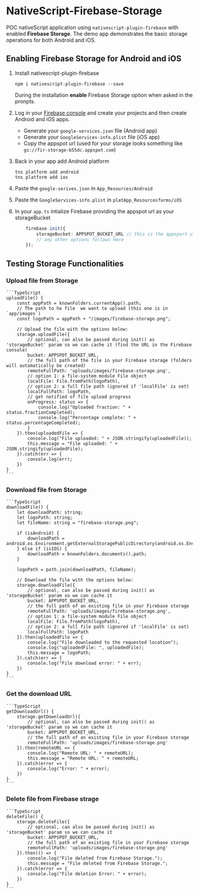 # NativeScript-Firebase-Storage

POC nativeScript application using `nativescript-plugin-firebase` with enabled **Firebase Storage**. The demo app demonstrates the basic storage operations for both Android and iOS.

## Enabling Firebase Storage for Android and iOS

1. Install nativescript-plugin-firebase
    ```
    npm i nativescript-plugin-firebase --save
    ``` 
    During the installation **enable** Firebase Storage option when asked in the pronpts.

2. Log in your [Firebase console](https://console.firebase.google.com) and create your projects and then create Android and iOS apps. 
    - Generate your `google-services.json` file (Android app)
    - Generate your `GoogleServices-info.plist` file (iOS app)
    - Copy the appspot url (used for your storage looks something like `gs://fir-storage-b55dc.appspot.com`) 

3. Back in your app add Android platform

    ```
    tns platform add android
    tns platform add ios
    ```

4. Paste the `google-serives.json` in `App_Resources/Android`

5. Paste the `GoogleServices-info.plist` in `platApp_Resourcesforms/iOS`

6. In your `app.ts` intialize Firebase providing the appspot url as your storageBucket
    ```TypeScript
        firebase.init({
            storageBucket: APPSPOT_BUCKET_URL // this is the appsport url copied in step 2
            // any other options follows here
        });
    ```

## Testing Storage Functionalities

### Upload file from Storage

    ```TypeScript
    uploadFile() {
        const appPath = knownFolders.currentApp().path;
        // The path to he file  we want to upload (this one is in `app/images`)
        const logoPath = appPath + "/images/firebase-storage.png";

        // Upload the file with the options below:
        storage.uploadFile({
            // optional, can also be passed during init() as 'storageBucket' param so we can cache it (find the URL in the Firebase console)
            bucket: APPSPOT_BUCKET_URL,
            // the full path of the file in your Firebase storage (folders will automatically be created)
            remoteFullPath: 'uploads/images/firebase-storage.png',
            // option 1: a file-system module File object
            localFile: File.fromPath(logoPath),
            // option 2: a full file path (ignored if 'localFile' is set)
            localFullPath: logoPath,
            // get notified of file upload progress
            onProgress: status => {
                console.log("Uploaded fraction: " + status.fractionCompleted);
                console.log("Percentage complete: " + status.percentageCompleted);
            }
        }).then(uploadedFile => {
            console.log("File uploaded: " + JSON.stringify(uploadedFile));
            this.message = "File uploaded: " + JSON.stringify(uploadedFile);
        }).catch(err => {
            console.log(err);
        })
    }
    ```    

### Download file from Storage

    ```TypeScript
    downloadFile() {
        let downloadPath: string;
        let logoPath: string;
        let fileName: string = "firebase-storage.png";

        if (isAndroid) {
            downloadPath = android.os.Environment.getExternalStoragePublicDirectory(android.os.Environment.DIRECTORY_DOWNLOADS).toString();
        } else if (isIOS) {
            downloadPath = knownFolders.documents().path;
        }

        logoPath = path.join(downloadPath, fileName);

        // Download the file with the options below:
        storage.downloadFile({
            // optional, can also be passed during init() as 'storageBucket' param so we can cache it
            bucket: APPSPOT_BUCKET_URL,
            // the full path of an existing file in your Firebase storage
            remoteFullPath: 'uploads/images/firebase-storage.png',
            // option 1: a file-system module File object
            localFile: File.fromPath(logoPath),
            // option 2: a full file path (ignored if 'localFile' is set)
            localFullPath: logoPath
        }).then(uploadedFile => {
            console.log("File downloaded to the requested location");
            console.log("uploadedFile: ", uploadedFile);
            this.message = logoPath;
        }).catch(err => {
            console.log("File download error: " + err);
        })
    }
    ```

### Get the download URL

    ```TypeScript
    getDownloadUrl() {
        storage.getDownloadUrl({
            // optional, can also be passed during init() as 'storageBucket' param so we can cache it
            bucket: APPSPOT_BUCKET_URL,
            // the full path of an existing file in your Firebase storage
            remoteFullPath: 'uploads/images/firebase-storage.png'
        }).then(remoteURL => {
            console.log("Remote URL: " + remoteURL);
            this.message = "Remote URL: " + remoteURL;
        }).catch(error => {
            console.log("Error: " + error);
        })
    }
    ```    

### Delete file from Firebase strage

    ```TypeScript
    deleteFile() {
        storage.deleteFile({
            // optional, can also be passed during init() as 'storageBucket' param so we can cache it
            bucket: APPSPOT_BUCKET_URL,
            // the full path of an existing file in your Firebase storage
            remoteFullPath: 'uploads/images/firebase-storage.png'
        }).then(() => {
            console.log("File deleted from Firebase Storage.");
            this.message = "File deleted from Firebase Storage.";
        }).catch(error => {
            console.log("File deletion Error: " + error);
        })
    }
    ```    